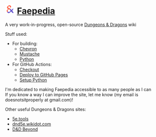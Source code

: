 # <img src="logo.svg" height="32" alt="The Faepedia logo: a red and indigo ampersand" /> [Faepedia](https://doesnotsitproperly.github.io/faepedia/)

A very work-in-progress, open-source [Dungeons & Dragons](https://en.wikipedia.org/wiki/Dungeons_%26_Dragons) wiki

Stuff used:
- For building:
    - [Chevron](https://github.com/noahmorrison/chevron)
    - [Mustache](https://mustache.github.io/)
    - [Python](https://www.python.org/)
- For GitHub Actions:
    - [Checkout](https://github.com/marketplace/actions/checkout)
    - [Deploy to GitHub Pages](https://github.com/marketplace/actions/deploy-to-github-pages)
    - [Setup Python](https://github.com/marketplace/actions/setup-python)

I'm dedicated to making Faepedia accessible to as many people as I can  
If you know a way I can improve the site, let me know (my email is doesnotsitproperly at gmail.com)!

Other useful Dungeons & Dragons sites:
- [5e.tools](https://5e.tools/)
- [dnd5e.wikidot.com](http://dnd5e.wikidot.com/)
- [D&D Beyond](https://www.dndbeyond.com/)

